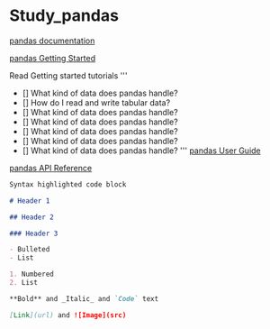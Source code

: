 # Study_pandas

[pandas documentation](https://pandas.pydata.org/docs/)

[pandas Getting Started](https://pandas.pydata.org/docs/getting_started/index.html#getting-started)

Read Getting started tutorials
'''
- [] What kind of data does pandas handle?
- [] How do I read and write tabular data?
- [] What kind of data does pandas handle?
- [] What kind of data does pandas handle?
- [] What kind of data does pandas handle?
- [] What kind of data does pandas handle?
- [] What kind of data does pandas handle?
'''
[pandas User Guide](https://pandas.pydata.org/docs/user_guide/index.html#user-guide)

[pandas API Reference](https://pandas.pydata.org/docs/reference/index.html#api)



```markdown
Syntax highlighted code block

# Header 1

## Header 2

### Header 3

- Bulleted
- List

1. Numbered
2. List

**Bold** and _Italic_ and `Code` text

[Link](url) and ![Image](src)
```
